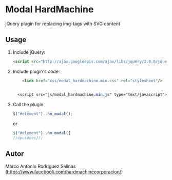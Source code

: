 # Modal HardMachine

jQuery plugin for replacing img-tags with SVG content

## Usage

1. Include jQuery:

	```html
	<script src="http://ajax.googleapis.com/ajax/libs/jquery/2.0.0/jquery.min.js"></script>
	```

2. Include plugin's code:

	```html
	    <link href="css/modal_hardmachine.min.css" rel="stylesheet"/>
  
	```
    ```css
      <script src="js/modal_hardmachine.min.js" type="text/javascript">
    ```
3. Call the plugin:

	```javascript
	$("#element")..hm_modal();
	```
    or
    ```javascript
	$("#element")..hm_modal({
    //opciones});
	```

## Autor

Marco Antonio Rodriguez Salinas (https://www.facebook.com/hardmachinecorporacion/)
